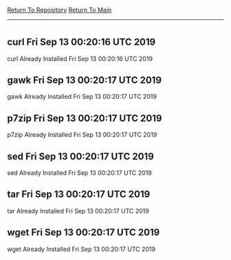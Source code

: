 [Return To Repository](https://github.com/deathbybandaid/piholeparser/)
[Return To Main](https://github.com/deathbybandaid/piholeparser/blob/master/RecentRunLogs/Mainlog.md)
____________________________________
# 
## curl Fri Sep 13 00:20:16 UTC 2019
curl Already Installed Fri Sep 13 00:20:16 UTC 2019
## gawk Fri Sep 13 00:20:17 UTC 2019
gawk Already Installed Fri Sep 13 00:20:17 UTC 2019
## p7zip Fri Sep 13 00:20:17 UTC 2019
p7zip Already Installed Fri Sep 13 00:20:17 UTC 2019
## sed Fri Sep 13 00:20:17 UTC 2019
sed Already Installed Fri Sep 13 00:20:17 UTC 2019
## tar Fri Sep 13 00:20:17 UTC 2019
tar Already Installed Fri Sep 13 00:20:17 UTC 2019
## wget Fri Sep 13 00:20:17 UTC 2019
wget Already Installed Fri Sep 13 00:20:17 UTC 2019
